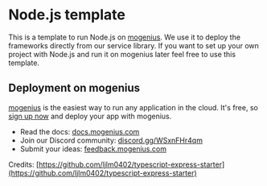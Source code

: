 # Node.js template

This is a template to run Node.js on [mogenius](https://mogenius.com). We use it to deploy the frameworks directly from our service library. If you want to set up your own project with Node.js and run it on mogenius later feel free to use this template.

## Deployment on mogenius

[mogenius](https://mogenius.com) is the easiest way to run any application in the cloud. It's free, so [sign up now](https://studio.mogenius.com/user/registration) and deploy your app with mogenius.

- Read the docs: [docs.mogenius.com](https://docs.mogenius.com)
- Join our Discord community: [discord.gg/WSxnFHr4qm](https://discord.gg/WSxnFHr4qm)
- Submit your ideas: [feedback.mogenius.com](https://feedback.mogenius.com)

Credits: [https://github.com/ljlm0402/typescript-express-starter](https://github.com/ljlm0402/typescript-express-starter)
